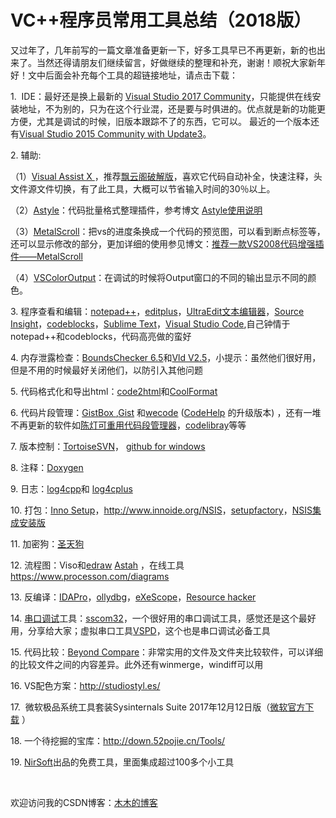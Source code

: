 # VC++程序员常用工具总结（2018版）
<p>又过年了，几年前写的一篇文章准备更新一下，好多工具早已不再更新，新的也出来了。当然还得请朋友们继续留言，好做继续的整理和补充，谢谢！顺祝大家新年好！文中后面会补充每个工具的超链接地址，请点击下载：</p><p>1.&nbsp; IDE：最好还是换上最新的 <a href="https://www.visualstudio.com/zh-hans/thank-you-downloading-visual-studio/?sku=Community&amp;rel=15" target="_blank">Visual Studio 2017 Community</a>，只能提供在线安装地址，不为别的，只为在这个行业混，还是要与时俱进的。优点就是新的功能更方便，尤其是调试的时候，旧版本跟踪不了的东西，它可以。 最近的一个版本还有<a href="http://download.microsoft.com/download/b/e/d/bedddfc4-55f4-4748-90a8-ffe38a40e89f/vs2015.3.com_enu.iso" target="_blank">Visual Studio 2015 Community with Update3</a>。</p><p>2. 辅助:</p><p>（1）<a href="http://www.0daydown.com/10/145990.html" target="_blank">Visual Assist X </a>，推荐<a href="http://www.chinapyg.com/thread-74596-1-1.html" target="_blank">飘云阁破解版</a>，喜欢它代码自动补全，快速注释，头文件源文件切换，有了此工具，大概可以节省输入时间的30％以上。</p><p>（2）<a href="https://sourceforge.net/projects/astyle/" target="_blank">Astyle</a>：代码批量格式整理插件，参考博文 <a href="http://www.cnblogs.com/jiangxinnju/p/4908575.html" target="_blank">Astyle使用说明</a></p><p>（3）<a href="https://code.google.com/p/metalscroll/" target="_blank">MetalScroll</a>：把vs的进度条换成一个代码的预览图，可以看到断点标签等，还可以显示修改的部分，更加详细的使用参见博文：<a href="http://www.cnblogs.com/fanyong/p/3460507.html" target="_blank">推荐一款VS2008代码增强插件——MetalScroll</a></p><p>（4）<a href="https://visualstudiogallery.msdn.microsoft.com/f4d9c2b5-d6d7-4543-a7a5-2d7ebabc2496" target="_blank">VSColorOutput</a>：在调试的时候将Output窗口的不同的输出显示不同的颜色。</p><p>3. 程序查看和编辑：<a href="http://notepad-plus-plus.org/download/v5.9.8.html" target="_blank">notepad++</a>，<a href="http://www.xiazaiba.com/html/184.html" target="_blank">editplus</a>，<a href="http://www.xiazaiba.com/html/189.html" target="_blank">UltraEdit文本编辑器</a>，<a href="http://www.xiazaiba.com/html/3328.html" target="_blank">Source Insight</a>，<a href="http://www.codeblocks.org/downloads" target="_blank">codeblocks</a>，<a href="http://www.pc6.com/softview/SoftView_59221.html" target="_blank">Sublime Text</a>，<a href="https://code.visualstudio.com/" target="_blank">Visual Studio Code</a>,自己钟情于notepad++和codeblocks，代码高亮做的蛮好</p><p>4. 内存泄露检查：<a href="http://www.360doc.com/content/08/1128/11/59141_2010502.shtml" target="_blank">BoundsChecker 6.5</a>和<a href="https://vld.codeplex.com/" target="_blank">Vld V2.5</a>，小提示：虽然他们很好用，但是不用的时候最好关闭他们，以防引入其他问题</p><p>5. 代码格式化和导出html：<a href="http://www.appinn.com/Code2HTML/" target="_blank">code2html</a>和<a href="http://blog.csdn.net/akof1314/article/details/5355948" target="_blank">CoolFormat</a></p><p>6. 代码片段管理：<a href="http://www.gistboxapp.com/" target="_blank">GistBox </a>,<a href="https://gist.github.com/" target="_blank">Gist</a> 和<a target="_blank" href="http://wecode.thinkry.com/">wecode</a> (<a target="_blank" href="http://code.google.com/p/nulldo/">CodeHelp</a>&nbsp;的升级版本) ，还有一堆不再更新的软件如<a href="http://blog.sina.com.cn/chendeng" target="_blank">陈灯可重用代码段管理器</a>，<a href="http://www.touchsunlight.com/original/30.html" target="_blank">codelibray</a>等等</p><p>7. 版本控制：<a href="http://tortoisesvn.net/downloads.html" target="_blank">TortoiseSVN</a>， <a href="https://desktop.github.com/" target="_blank">github for windows</a></p><p>8. 注释：<a href="http://freecode.com/projects/doxygen" target="_blank">Doxygen</a>&nbsp;</p><p>9. 日志：<a href="http://log4cpp.sourceforge.net/" target="_blank">log4cpp</a>和 <a target="_blank" href="https://sourceforge.net/projects/log4cplus/">log4cplus</a>&nbsp;</p><p>10. 打包：<a href="http://www.jrsoftware.org/isdl.php" target="_blank">Inno Setup</a>，<a href="http://www.innoide.org/" target="_blank">http://www.innoide.org/</a><a href="http://www.flighty.cn/html/soft/20100429_76.html" target="_blank">NSIS</a>，<a href="http://www.crsky.com/soft/45.html" target="_blank">setupfactory</a>，<a href="http://www.flighty.cn/html/soft/20100429_76.html" target="_blank">NSIS集成安装版</a></p><p>11. 加密狗：<a href="http://cn.safenet-inc.com/support-and-download/download-driver/dongle/" target="_blank">圣天狗</a>&nbsp;</p><p>12. 流程图：Viso和<a href="http://www.dayanzai.me/edraw-max.html" target="_blank">edraw</a> <a target="_blank" href="http://astah.net/download">Astah</a>&nbsp;，在线工具<a href="https://www.processon.com/diagrams" target="_blank">https://www.processon.com/diagrams</a></p><p>13. 反编译：<a href="http://www.cr173.com/soft/14313.html" target="_blank">IDAPro</a>，<a href="http://www.pediy.com/tools/Debuggers.htm" target="_blank">ollydbg</a>，<a href="http://www.downxia.com/downinfo/1537.html" target="_blank">eXeScope</a>，<a href="http://dx5.xiazaiba.com/Soft/R/ResourceHacker_4.3.20.170_XiaZaiBa.zip" target="_blank">Resource hacker</a></p><p>14. <a href="http://www.pc6.com/pc/chuankoutest/" target="_blank">串口调试</a>工具：<a href="http://www.pc6.com/softview/SoftView_77355.html" target="_blank">sscom32</a>，一个很好用的串口调试工具，感觉还是这个最好用，分享给大家；虚拟串口工具<a href="http://www.cr173.com/soft/21406.html" target="_blank">VSPD</a>，这个也是串口调试必备工具</p><p>15. 代码比较：<a href="http://xiazai.xiazaiba.com/Soft/B/BeyondCompare_3.3.3.14128_XiaZaiBa.exe" target="_blank">Beyond Compare</a>：非常实用的文件及文件夹比较软件，可以详细的比较文件之间的内容差异。此外还有winmerge，windiff可以用</p><p>16. VS配色方案：<a href="http://studiostyl.es/" target="_blank">http://studiostyl.es/</a></p><p>17. &nbsp;微软极品系统工具套装Sysinternals Suite 2017年12月12日版（<a target="_blank" href="http://download.sysinternals.com/files/SysinternalsSuite.zip">微软官方下载</a>&nbsp;）</p><p>18. 一个待挖掘的宝库：<a href="http://down.52pojie.cn/Tools/" target="_blank">http://down.52pojie.cn/Tools/</a></p><p>19. <a href="http://www.nirsoft.net/panel/" target="_blank">NirSoft</a>出品的免费工具，里面集成超过100多个小工具</p><p><br></p><p>欢迎访问我的CSDN博客：<a href="http://blog.csdn.net/liquanhai" target="_blank">木木的博客</a>
